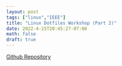 ```yaml
---
layout: post
tags: ["linux","IEEE"]
title: "Linux Dotfiles Workshop (Part 2)"
date: 2022-4-15T20:45:27-07:00
math: false
draft: true
---
```


[Github Repository](https://github.com/ValenYamamoto/IEEE-Linux_Dotfiles)

